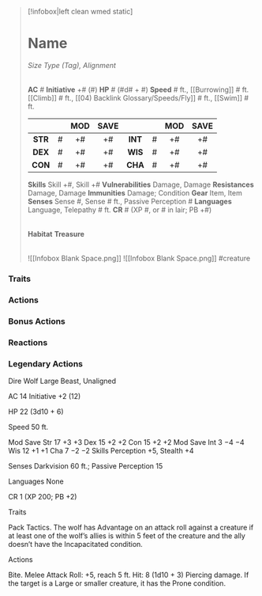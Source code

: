 > [!infobox|left clean wmed static]
> # Name
> *Size Type (Tag), Alignment*
> 
> | |
> | - |
> **AC** # **Initiative** +# (#)
> **HP** # (#d# + #)
> **Speed** # ft., [[Burrowing]] # ft. [[Climb]] # ft., [[04) Backlink Glossary/Speeds/Fly]] # ft., [[Swim]] # ft.
> 
> | | | MOD | SAVE | | | MOD | SAVE |
> | :-: | :-: | :-: | :-: | :-: | :-: | :-: | :-: |
> | **STR** | # | +# | +# | **INT** | # | +# | +# | 
> | **DEX** | # | +# | +# | **WIS** | # | +# | +# |
> | **CON** | # | +# | +# | **CHA** | # | +# | +# |
> **Skills** Skill +#, Skill +#
> **Vulnerabilities** Damage, Damage
> **Resistances** Damage, Damage
> **Immunities** Damage; Condition
> **Gear** Item, Item
> **Senses** Sense #, Sense # ft., Passive Perception #
> **Languages** Language, Telepathy # ft.
> **CR** # (XP #, or # in lair; PB +#)
>
> | |
> | - |
> **Habitat**
> **Treasure**
> 
> | |
> | - |
> ![[Infobox Blank Space.png]]
> ![[Infobox Blank Space.png]]
> #creature 


### Traits
### Actions
### Bonus Actions
### Reactions
### Legendary Actions
Dire Wolf
Large Beast, Unaligned

AC 14 Initiative +2 (12)

HP 22 (3d10 + 6)

Speed 50 ft.

Mod	Save
Str	17	+3	+3
Dex	15	+2	+2
Con	15	+2	+2
Mod	Save
Int	3	−4	−4
Wis	12	+1	+1
Cha	7	−2	−2
Skills Perception +5, Stealth +4

Senses Darkvision 60 ft.; Passive Perception 15

Languages None

CR 1 (XP 200; PB +2)

Traits

Pack Tactics. The wolf has Advantage on an attack roll against a creature if at least one of the wolf’s allies is within 5 feet of the creature and the ally doesn’t have the Incapacitated condition.

Actions

Bite. Melee Attack Roll: +5, reach 5 ft. Hit: 8 (1d10 + 3) Piercing damage. If the target is a Large or smaller creature, it has the Prone condition.